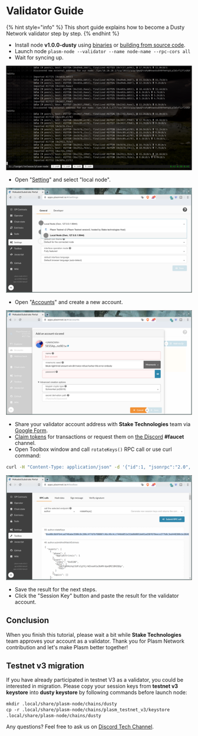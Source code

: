 # Validator Guide

{% hint style="info" %}
This short guide explains how to become a Dusty Network validator step by step.
{% endhint %}

* Install node **v1.0.0-dusty** using [binaries](https://github.com/staketechnologies/Plasm/releases/tag/v1.0.0-dusty) or [building from source code](https://github.com/staketechnologies/Plasm#building-from-source).
* Launch node `plasm-node --validator --name node-name --rpc-cors all`
* Wait for syncing up.

![](../.gitbook/assets/testnet_sync.png)

* Open "[Setting](https://apps.plasmnet.io/#/settings)" and select "local node".

![](../.gitbook/assets/testnet_settings.png)

* Open "[Accounts](https://apps.plasmnet.io/#/accounts)" and create a new account.

![](../.gitbook/assets/testnet_accounts%20%281%29.png)

* Share your validator account address with **Stake Technologies** team via [Google Form](https://docs.google.com/forms/d/e/1FAIpQLSday0ckkK43TzJgKtQmJdzkudQNFDXspZAuUGi5Y5vfjkis3Q/viewform).
* [Claim tokens](https://medium.com/stake-technologies/dusty-lockdrop-how-to-claim-def048fa353) for transactions or request them on [the Discord](https://discord.gg/Z3nC9U4) **\#faucet** channel.
* Open Toolbox window and call `rotateKeys()` RPC call or use curl command:

```bash
curl -H "Content-Type: application/json" -d '{"id":1, "jsonrpc":"2.0", "method": "author_rotateKeys", "params":[]}' http://localhost:9933
```

![](../.gitbook/assets/testnet_rotate.png)

* Save the result for the next steps.
* Click the "Session Key" button and paste the result for the validator account.

## Conclusion

When you finish this tutorial, please wait a bit while **Stake Technologies** team approves your account as a validator. Thank you for Plasm Network contribution and let's make Plasm better together!

## Testnet v3 migration

If you have already participated in testnet V3 as a validator, you could be interested in migration. Please copy your session keys from **testnet v3 keystore** into **dusty keystore** by following commands before launch node:

```text
mkdir .local/share/plasm-node/chains/dusty
cp -r .local/share/plasm-node/chains/plasm_testnet_v3/keystore .local/share/plasm-node/chains/dusty
```

Any questions? Feel free to ask us on [Discord Tech Channel](https://discord.gg/Z3nC9U4).

